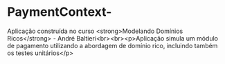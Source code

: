 # PaymentContext-
Aplicação construída no curso &lt;strong>Modelando Domínios Ricos&lt;/strong> - André Baltieri&lt;br>&lt;br>&lt;p>Aplicação simula um módulo de pagamento utilizando a abordagem de domínio rico, incluindo também os testes unitários&lt;/p>
